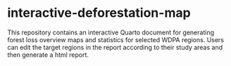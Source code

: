 # interactive-deforestation-map

This repository contains an interactive Quarto document for generating forest loss overview maps and statistics for selected WDPA regions. Users can edit the target regions in the
report according to their study areas and then generate a html report.
